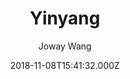 ---
title: Yinyang
github: https://github.com/joway/hugo-theme-yinyang
demo: https://blog.joway.io/
author: Joway Wang
ssg:
  - Hugo
cms:
  - Markdown
date: 2018-11-08T15:41:32.000Z
description: ' a black-white theme for Hugo.'
draft: false
publish_date: '2018-11-08T15:41:32Z'
update_date: '2022-04-28T05:51:19Z'
github_star: 361
github_fork: 124
---